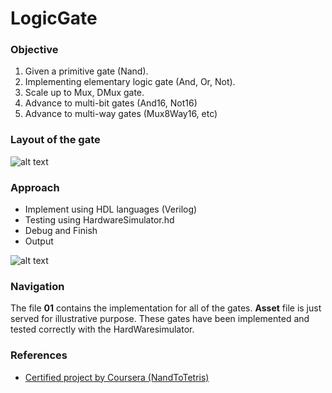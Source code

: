 # LogicGate

### Objective
1. Given a primitive gate (Nand).
2. Implementing elementary logic gate (And, Or, Not).
3. Scale up to Mux, DMux gate.
4. Advance to multi-bit gates (And16, Not16)
5. Advance to multi-way gates (Mux8Way16, etc)


### Layout of the gate 
![alt text](https://github.com/khanhmai20/LogicGate/blob/main/Asset/Gate.png)

### Approach 
* Implement using HDL languages (Verilog)
* Testing using HardwareSimulator.hd
* Debug and Finish
* Output

![alt text](https://github.com/khanhmai20/LogicGate/blob/main/Asset/HardwareSimulator.png)

### Navigation
The file **01** contains the implementation for all of the gates. **Asset** file is just served for illustrative purpose. These gates have been implemented and tested correctly with the HardWaresimulator.

### References
* [Certified project by Coursera (NandToTetris)](https://www.nand2tetris.org/project01)
